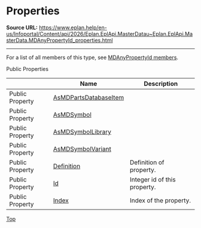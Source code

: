 # Properties

**Source URL:** https://www.eplan.help/en-us/Infoportal/Content/api/2026/Eplan.EplApi.MasterDatau~Eplan.EplApi.MasterData.MDAnyPropertyId_properties.html

---

For a list of all members of this type, see [MDAnyPropertyId members](Eplan.EplApi.MasterDatau~Eplan.EplApi.MasterData.MDAnyPropertyId_members.html).

Public Properties

|  | Name | Description |
| --- | --- | --- |
| Public Property | [AsMDPartsDatabaseItem](Eplan.EplApi.MasterDatau~Eplan.EplApi.MasterData.MDAnyPropertyId~AsMDPartsDatabaseItem.html) |  |
| Public Property | [AsMDSymbol](Eplan.EplApi.MasterDatau~Eplan.EplApi.MasterData.MDAnyPropertyId~AsMDSymbol.html) |  |
| Public Property | [AsMDSymbolLibrary](Eplan.EplApi.MasterDatau~Eplan.EplApi.MasterData.MDAnyPropertyId~AsMDSymbolLibrary.html) |  |
| Public Property | [AsMDSymbolVariant](Eplan.EplApi.MasterDatau~Eplan.EplApi.MasterData.MDAnyPropertyId~AsMDSymbolVariant.html) |  |
| Public Property | [Definition](Eplan.EplApi.MasterDatau~Eplan.EplApi.MasterData.MDAnyPropertyId~Definition.html) | Definition of property. |
| Public Property | [Id](Eplan.EplApi.MasterDatau~Eplan.EplApi.MasterData.MDAnyPropertyId~Id.html) | Integer id of this property. |
| Public Property | [Index](Eplan.EplApi.MasterDatau~Eplan.EplApi.MasterData.MDAnyPropertyId~Index.html) | Index of the property. |

[Top](#top)
